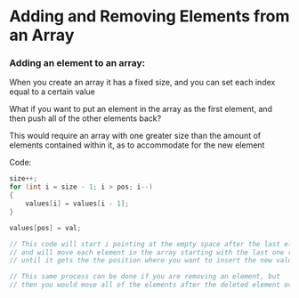 # Adding and Removing Elements from an Array

### Adding an element to an array:

When you create an array it has a fixed size, and you can set each index equal to a certain value

What if you want to put an element in the array as the first element, and then push all of the other elements back?

This would require an array with one greater size than the amount of elements contained within it, as to accommodate for the new element

Code:

```java
size++;
for (int i = size - 1; i > pos; i--)
{
    values[i] = values[i - 1];
}

values[pos] = val;

// This code will start i pointing at the empty space after the last element,
// and will move each element in the array starting with the last one right 1 spot
// until it gets the the position where you want to insert the new value

// This same process can be done if you are removing an element, but
// then you would move all of the elements after the deleted element over to the left by one
```
